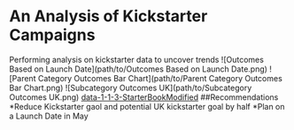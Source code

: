 # An Analysis of Kickstarter Campaigns
Performing analysis on kickstarter data to uncover trends
![Outcomes Based on Launch Date](path/to/Outcomes Based on Launch Date.png)
![Parent Category Outcomes Bar Chart](path/to/Parent Category Outcomes Bar Chart.png)
![Subcategory Outcomes UK](path/to/Subcategory Outcomes UK.png)
[data-1-1-3-StarterBookModified](path/to/data-1-1-3-StarterBookModified.xlsx)
##Recommendations
*Reduce Kickstarter gaol and potential UK kickstarter goal by half
*Plan on a Launch Date in May
